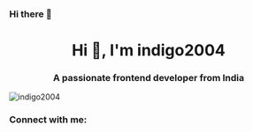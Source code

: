 ### Hi there 👋

<h1 align="center">Hi 👋, I'm indigo2004</h1>
<h3 align="center">A passionate frontend developer from India</h3>

<p align="left"> <img src="https://komarev.com/ghpvc/?username=indigo2004&label=Profile%20views&color=0e75b6&style=flat" alt="indigo2004" /> </p>

<h3 align="left">Connect with me:</h3>
<p align="left">
</p>
